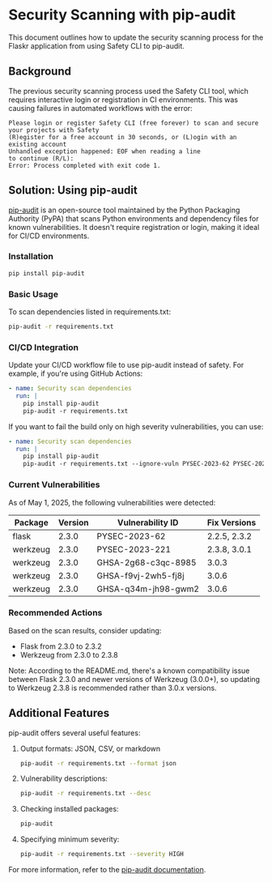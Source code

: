 # Security Scanning with pip-audit

This document outlines how to update the security scanning process for the Flaskr application from using Safety CLI to pip-audit.

## Background

The previous security scanning process used the Safety CLI tool, which requires interactive login or registration in CI environments. This was causing failures in automated workflows with the error:

```
Please login or register Safety CLI (free forever) to scan and secure your projects with Safety
(R)egister for a free account in 30 seconds, or (L)ogin with an existing account
Unhandled exception happened: EOF when reading a line
to continue (R/L): 
Error: Process completed with exit code 1.
```

## Solution: Using pip-audit

[pip-audit](https://github.com/pypa/pip-audit) is an open-source tool maintained by the Python Packaging Authority (PyPA) that scans Python environments and dependency files for known vulnerabilities. It doesn't require registration or login, making it ideal for CI/CD environments.

### Installation

```bash
pip install pip-audit
```

### Basic Usage

To scan dependencies listed in requirements.txt:

```bash
pip-audit -r requirements.txt
```

### CI/CD Integration

Update your CI/CD workflow file to use pip-audit instead of safety. For example, if you're using GitHub Actions:

```yaml
- name: Security scan dependencies
  run: |
    pip install pip-audit
    pip-audit -r requirements.txt
```

If you want to fail the build only on high severity vulnerabilities, you can use:

```yaml
- name: Security scan dependencies
  run: |
    pip install pip-audit
    pip-audit -r requirements.txt --ignore-vuln PYSEC-2023-62 PYSEC-2023-221
```

### Current Vulnerabilities

As of May 1, 2025, the following vulnerabilities were detected:

| Package  | Version | Vulnerability ID     | Fix Versions   |
|----------|---------|----------------------|----------------|
| flask    | 2.3.0   | PYSEC-2023-62        | 2.2.5, 2.3.2   |
| werkzeug | 2.3.0   | PYSEC-2023-221       | 2.3.8, 3.0.1   |
| werkzeug | 2.3.0   | GHSA-2g68-c3qc-8985  | 3.0.3          |
| werkzeug | 2.3.0   | GHSA-f9vj-2wh5-fj8j  | 3.0.6          |
| werkzeug | 2.3.0   | GHSA-q34m-jh98-gwm2  | 3.0.6          |

### Recommended Actions

Based on the scan results, consider updating:
- Flask from 2.3.0 to 2.3.2
- Werkzeug from 2.3.0 to 2.3.8

Note: According to the README.md, there's a known compatibility issue between Flask 2.3.0 and newer versions of Werkzeug (3.0.0+), so updating to Werkzeug 2.3.8 is recommended rather than 3.0.x versions.

## Additional Features

pip-audit offers several useful features:

1. Output formats: JSON, CSV, or markdown
   ```bash
   pip-audit -r requirements.txt --format json
   ```

2. Vulnerability descriptions:
   ```bash
   pip-audit -r requirements.txt --desc
   ```

3. Checking installed packages:
   ```bash
   pip-audit
   ```

4. Specifying minimum severity:
   ```bash
   pip-audit -r requirements.txt --severity HIGH
   ```

For more information, refer to the [pip-audit documentation](https://github.com/pypa/pip-audit).
